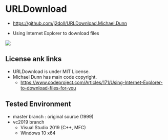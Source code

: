 # URLDownload

- https://github.com/j2doll/URLDownload.Michael.Dunn

- Using Internet Explorer to download files

![](https://github.com/j2doll/URLDownload.Michael.Dunn/blob/vs2019/data/URLDownload.gif?raw=true)

## License ank links
- URLDownload is under MIT License. 
- Michael Dunn has main code copyright.
	- https://www.codeproject.com/Articles/171/Using-Internet-Explorer-to-download-files-for-you

## Tested Environment
- master branch : original source (1999)
- vc2019 branch
  - Visual Studio 2019 (C++, MFC)
  - Windows 10 x64
